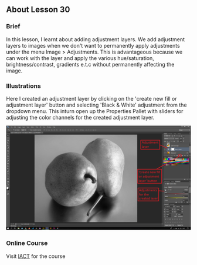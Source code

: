 ## About Lesson 30

### Brief
In this lesson, I learnt about adding adjustment layers. We add adjustment layers to images when we don't want to permanently apply adjustments under the menu Image > Adjustments. This is advantageous because we can work with the layer and apply the various hue/saturation, brightness/contrast, gradients e.t.c without permanently affecting the image.

### Illustrations
Here I created an adjustment layer by clicking on the 'create new fill or adjustment layer' button and selecting 'Black & White' adjustment from the dropdown menu. This inturn open up the Properties Pallet with sliders for adjusting the color channels for the created adjustment layer.

![Illustration Example](../assets/images/illustration46.png)

### Online Course
Visit [IACT](https://iact.ie) for the course
